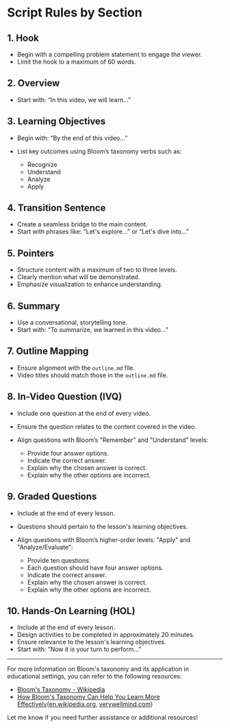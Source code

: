 # Script Rules by Section

## 1. Hook

* Begin with a compelling problem statement to engage the viewer.
* Limit the hook to a maximum of 60 words.

## 2. Overview

* Start with: “In this video, we will learn…”

## 3. Learning Objectives

* Begin with: “By the end of this video…”
* List key outcomes using Bloom’s taxonomy verbs such as:

  * Recognize
  * Understand
  * Analyze
  * Apply

## 4. Transition Sentence

* Create a seamless bridge to the main content.
* Start with phrases like: “Let's explore…” or “Let's dive into…”

## 5. Pointers

* Structure content with a maximum of two to three levels.
* Clearly mention what will be demonstrated.
* Emphasize visualization to enhance understanding.

## 6. Summary

* Use a conversational, storytelling tone.
* Start with: “To summarize, we learned in this video…”

## 7. Outline Mapping

* Ensure alignment with the `outline.md` file.
* Video titles should match those in the `outline.md` file.

## 8. In-Video Question (IVQ)

* Include one question at the end of every video.
* Ensure the question relates to the content covered in the video.
* Align questions with Bloom’s "Remember" and "Understand" levels:

  * Provide four answer options.
  * Indicate the correct answer.
  * Explain why the chosen answer is correct.
  * Explain why the other options are incorrect.

## 9. Graded Questions

* Include at the end of every lesson.
* Questions should pertain to the lesson's learning objectives.
* Align questions with Bloom’s higher-order levels: "Apply" and "Analyze/Evaluate":

  * Provide ten questions.
  * Each question should have four answer options.
  * Indicate the correct answer.
  * Explain why the chosen answer is correct.
  * Explain why the other options are incorrect.

## 10. Hands-On Learning (HOL)

* Include at the end of every lesson.
* Design activities to be completed in approximately 20 minutes.
* Ensure relevance to the lesson's learning objectives.
* Start with: “Now it is your turn to perform…”

---

For more information on Bloom's taxonomy and its application in educational settings, you can refer to the following resources:

* [Bloom's Taxonomy - Wikipedia](https://en.wikipedia.org/wiki/Bloom%27s_taxonomy)
* [How Bloom's Taxonomy Can Help You Learn More Effectively](https://www.verywellmind.com/blooms-taxonomy-and-learning-7548280)([en.wikipedia.org][1], [verywellmind.com][2])

Let me know if you need further assistance or additional resources!

[1]: https://en.wikipedia.org/wiki/Bloom%27s_taxonomy?utm_source=chatgpt.com "Bloom's taxonomy"
[2]: https://www.verywellmind.com/blooms-taxonomy-and-learning-7548280?utm_source=chatgpt.com "How Bloom's Taxonomy Can Help You Learn More Effectively"
